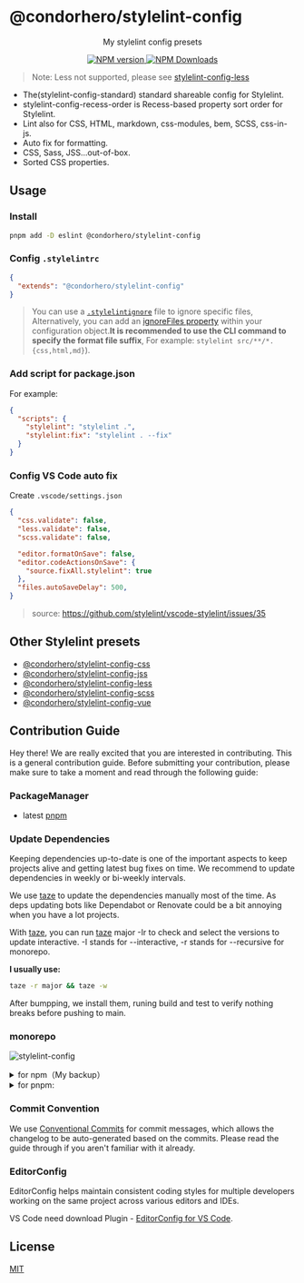 # @condorhero/stylelint-config

<p align="center">
    My stylelint config presets
</p>


<p align="center">
    <a href="https://www.npmjs.com/package/@condorhero/stylelint-config" target="__blank">
        <img src="https://img.shields.io/npm/v/@condorhero/stylelint-config?color=a1b858&label=" alt="NPM version">
    </a>
    <a href="https://www.npmjs.com/package/@condorhero/stylelint-config" target="__blank">
        <img alt="NPM Downloads" src="https://img.shields.io/npm/dm/@condorhero/stylelint-config?color=50a36f&label=">
    </a>
    <br />
</p>

> Note: Less not supported, please see [stylelint-config-less](https://github.com/condorheroblog/stylelint-config/blob/main/packages/less/README.md)

- The(stylelint-config-standard) standard shareable config for Stylelint.
- stylelint-config-recess-order is Recess-based property sort order for Stylelint.
- Lint also for CSS, HTML, markdown, css-modules, bem, SCSS, css-in-js.
- Auto fix for formatting.
- CSS, Sass, JSS...out-of-box.
- Sorted CSS properties.

## Usage

### Install

```bash
pnpm add -D eslint @condorhero/stylelint-config
```

### Config `.stylelintrc`

```json
{
  "extends": "@condorhero/stylelint-config"
}
```

> You can use a [`.stylelintignore`](https://stylelint.io/user-guide/ignore-code#files-entirely) file to ignore specific files, Alternatively, you can add an [ignoreFiles property](https://stylelint.io/user-guide/configure#ignorefiles) within your configuration object.**It is recommended to use the CLI command to specify the format file suffix**, For example: `stylelint src/**/*.{css,html,md}`).

### Add script for package.json

For example:

```json
{
  "scripts": {
    "stylelint": "stylelint .",
    "stylelint:fix": "stylelint . --fix"
  }
}
```

### Config VS Code auto fix

Create `.vscode/settings.json`

```json
{
  "css.validate": false,
  "less.validate": false,
  "scss.validate": false,

  "editor.formatOnSave": false,
  "editor.codeActionsOnSave": {
    "source.fixAll.stylelint": true
  },
  "files.autoSaveDelay": 500,
}
```
> source: https://github.com/stylelint/vscode-stylelint/issues/35

## Other Stylelint presets

- [@condorhero/stylelint-config-css](./packages/css/README.md)
- [@condorhero/stylelint-config-jss](./packages/jss/README.md)
- [@condorhero/stylelint-config-less](./packages/less/README.md)
- [@condorhero/stylelint-config-scss](./packages/scss/README.md)
- [@condorhero/stylelint-config-vue](./packages/vue/README.md)

## Contribution Guide

Hey there! We are really excited that you are interested in contributing. This is a general contribution guide. Before submitting your contribution, please make sure to take a moment and read through the following guide:

### PackageManager

- latest [pnpm](https://pnpm.io/)

### Update Dependencies

Keeping dependencies up-to-date is one of the important aspects to keep projects alive and getting latest bug fixes on time. We recommend to update dependencies in weekly or bi-weekly intervals.

We use [taze](https://github.com/antfu/taze) to update the dependencies manually most of the time. As deps updating bots like Dependabot or Renovate could be a bit annoying when you have a lot projects.

With [taze](https://github.com/antfu/taze), you can run [taze](https://github.com/antfu/taze) major -Ir to check and select the versions to update interactive. -I stands for --interactive, -r stands for --recursive for monorepo.

**I usually use:**

```zsh
taze -r major && taze -w
```

After bumpping, we install them, runing build and test to verify nothing breaks before pushing to main.

### monorepo

![stylelint-config](https://user-images.githubusercontent.com/47056890/173309864-cb19da18-2531-4407-9f07-f17e00616f90.png)

<details>
<summary>for npm（My backup）</summary>

<br />

```zsh
# add a monorepo，package.json adds a new field workspaces, which you can also add manually
npm init -w ./packages/typescript

# Run "test" script on all packages
npm run test --workspaces
# Tip - this also works:
npm run test  -ws

# To run a command for a specific package, add the --workspace (singular) flag:
# Runs "test" only on package-a
npm run test --workspace package-a

# Tip - this also works:
npm run test -w package-a
```


<br />
</details>


<details>
<summary>for pnpm:</summary>

<br />

```zsh
# add a file pnpm-workspace.yaml
# for example:
packages:
  - 'packages/*'


# Run "test" script on all packages
pnpm run test -r
# Tip - this also works:
pnpm run test --recursive

# To run a command for a specific package, add the --workspace and --filter flag:
# Runs "test" only on package-a
npm run test --recursive --filter="package-a"

# Tip - this also works:
npm run test -r -F="package-a"
```


> Note: pnpm -w is --workspace-root
Run as if pnpm was started in the root of the [workspace](https://pnpm.io/workspaces) instead of the current working directory.

<br />
</details>


### Commit Convention
We use [Conventional Commits](https://www.conventionalcommits.org/) for commit messages, which allows the changelog to be auto-generated based on the commits. Please read the guide through if you aren't familiar with it already.

### EditorConfig

EditorConfig helps maintain consistent coding styles for multiple developers working on the same project across various editors and IDEs.

VS Code need download Plugin - [EditorConfig for VS Code](https://marketplace.visualstudio.com/items?itemName=EditorConfig.EditorConfig).

## License

[MIT](https://github.com/condorheroblog/stylelint-config/blob/main/LICENSE)
